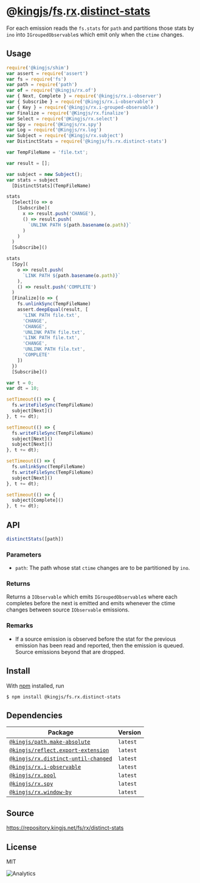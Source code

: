 # @[kingjs][@kingjs]/[fs][ns0].[rx][ns1].[distinct-stats][ns2]
For each emission reads the `fs.stats` for `path` and partitions those stats by `ino` into `IGroupedObservable`s which emit only when the `ctime` changes.
## Usage
```js
require('@kingjs/shim')
var assert = require('assert')
var fs = require('fs')
var path = require('path')
var of = require('@kingjs/rx.of')
var { Next, Complete } = require('@kingjs/rx.i-observer')
var { Subscribe } = require('@kingjs/rx.i-observable')
var { Key } = require('@kingjs/rx.i-grouped-observable')
var Finalize = require('@Kingjs/rx.finalize')
var Select = require('@Kingjs/rx.select')
var Spy = require('@Kingjs/rx.spy')
var Log = require('@Kingjs/rx.log')
var Subject = require('@Kingjs/rx.subject')
var DistinctStats = require('@kingjs/fs.rx.distinct-stats')

var TempFileName = 'file.txt';

var result = [];

var subject = new Subject();
var stats = subject
  [DistinctStats](TempFileName)

stats
  [Select](o => o
    [Subscribe](
      x => result.push('CHANGE'),
      () => result.push(
        `UNLINK PATH ${path.basename(o.path)}`
      )
    )
  )
  [Subscribe]()

stats
  [Spy](
    o => result.push(
      `LINK PATH ${path.basename(o.path)}`
    ),
    () => result.push('COMPLETE')
  )
  [Finalize](o => {
    fs.unlinkSync(TempFileName)
    assert.deepEqual(result, [ 
      'LINK PATH file.txt',
      'CHANGE',
      'CHANGE',
      'UNLINK PATH file.txt',
      'LINK PATH file.txt',
      'CHANGE',
      'UNLINK PATH file.txt',
      'COMPLETE' 
    ])
  })
  [Subscribe]()

var t = 0;
var dt = 10;

setTimeout(() => {
  fs.writeFileSync(TempFileName)
  subject[Next]()
}, t += dt);

setTimeout(() => {
  fs.writeFileSync(TempFileName)
  subject[Next]()
  subject[Next]()
}, t += dt);

setTimeout(() => {
  fs.unlinkSync(TempFileName)
  fs.writeFileSync(TempFileName)
  subject[Next]()
}, t += dt);

setTimeout(() => {
  subject[Complete]()
}, t += dt);
```

## API
```ts
distinctStats([path])
```

### Parameters
- `path`: The path whose stat `ctime` changes are to be  partitioned by `ino`.
### Returns
Returns a `IObservable` which emits `IGroupedObservable`s where each completes before the next is emitted and emits whenever the ctime changes between source `IObservable` emissions.
### Remarks
 - If a source emission is observed before the stat for the previous emission has been read and reported, then the emission is queued. Source emissions beyond that are dropped.

## Install
With [npm](https://npmjs.org/) installed, run
```
$ npm install @kingjs/fs.rx.distinct-stats
```
## Dependencies
|Package|Version|
|---|---|
|[`@kingjs/path.make-absolute`](https://www.npmjs.com/package/@kingjs/path.make-absolute)|`latest`|
|[`@kingjs/reflect.export-extension`](https://www.npmjs.com/package/@kingjs/reflect.export-extension)|`latest`|
|[`@kingjs/rx.distinct-until-changed`](https://www.npmjs.com/package/@kingjs/rx.distinct-until-changed)|`latest`|
|[`@kingjs/rx.i-observable`](https://www.npmjs.com/package/@kingjs/rx.i-observable)|`latest`|
|[`@kingjs/rx.pool`](https://www.npmjs.com/package/@kingjs/rx.pool)|`latest`|
|[`@kingjs/rx.spy`](https://www.npmjs.com/package/@kingjs/rx.spy)|`latest`|
|[`@kingjs/rx.window-by`](https://www.npmjs.com/package/@kingjs/rx.window-by)|`latest`|
## Source
https://repository.kingjs.net/fs/rx/distinct-stats
## License
MIT

![Analytics](https://analytics.kingjs.net/fs/rx/distinct-stats)

[@kingjs]: https://www.npmjs.com/package/kingjs
[ns0]: https://www.npmjs.com/package/@kingjs/fs
[ns1]: https://www.npmjs.com/package/@kingjs/fs.rx
[ns2]: https://www.npmjs.com/package/@kingjs/fs.rx.distinct-stats
